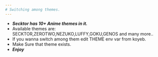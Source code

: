 ```yaml
---
# Switching among themes.
---
```


- ***Secktor has 10+ Anime themes in it.***
- Available themes are: SECKTOR,ZEROTWO,NEZUKO,LUFFY,GOKU,GENOS and many more..
- If you wanna switch among them edit THEME env var from koyeb.
- Make Sure that theme exists.
- ***Enjoy***
